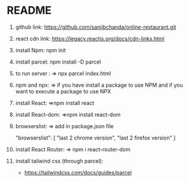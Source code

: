 # README

1. github link:
   https://github.com/sanjibchanda/online-restaurant.git

2. react cdn link:
   https://legacy.reactjs.org/docs/cdn-links.html

3. install Npm:
   npm init

4. install parcel:
   npm install -D parcel

5. to run server :
   => npx parcel index.html

6. npm and npx:
   => if you have install a package to use NPM
   and if you want to execute a package to use NPX

7. install React:
   =>npm install react

8. install React-dom:
   =>npm install react-dom

9. browserslist:
   => add in package.json file

   "browserslist": [
   "last 2 chrome version",
   "last 2 firefox version"
   ]

10. install React Router:
    => npm i react-router-dom

11. install tailwind css (through parcel):
    - https://tailwindcss.com/docs/guides/parcel
